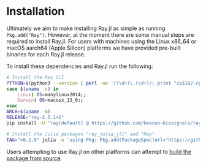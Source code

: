 # Installation

Ultimately we aim to make installing Ray.jl as simple as running `Pkg.add("Ray")`. However, at the moment there are some manual steps are required to install Ray.jl. For users with machines using the Linux x86_64 or macOS aarch64 (Apple Silicon) platforms we have provided pre-built binaries for each Ray.jl release.

To install these dependencies and Ray.jl run the following:

```sh
# Install the Ray CLI
PYTHON=$(python3 --version | perl -ne '/(\d+)\.(\d+)/; print "cp$1$2-cp$1$2"')
case $(uname -s) in
    Linux) OS=manylinux2014;;
    Darwin) OS=macosx_13_0;;
esac
ARCH=$(uname -m)
RELEASE="ray-2.5.1+1"
pip install -U "ray[default] @ https://github.com/beacon-biosignals/ray/releases/download/$RELEASE/${RELEASE%+*}-${PYTHON}-${OS}_${ARCH}.whl" "pydantic<2"

# Install the Julia packages "ray_julia_jll" and "Ray"
TAG="v0.1.0" julia -e 'using Pkg; Pkg.add(PackageSpec(url="https://github.com/beacon-biosignals/Ray.jl", rev=ENV["TAG"]))'
```

Users attempting to use Ray.jl on other platforms can attempt to [build the package from source](./developer-guide.md).
